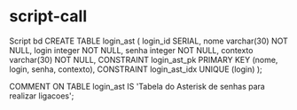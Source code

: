 # script-call
Script bd
CREATE TABLE login_ast (
  login_id SERIAL,
  nome varchar(30) NOT NULL,
  login integer NOT NULL,
  senha integer NOT NULL,
  contexto varchar(30) NOT NULL,
  CONSTRAINT login_ast_pk PRIMARY KEY (nome, login, senha, contexto),
  CONSTRAINT login_ast_idx UNIQUE (login)
);

COMMENT ON TABLE login_ast IS 'Tabela do Asterisk de senhas para realizar ligacoes';

